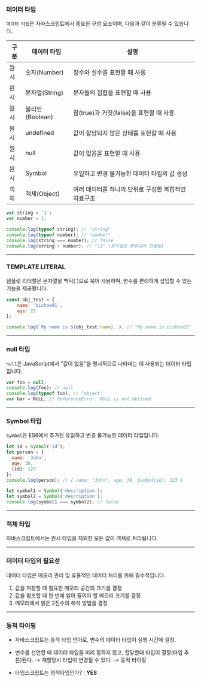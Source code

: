 ### 데이터 타입

`데이터 타입`은 자바스크립트에서 중요한 구성 요소이며, 다음과 같이 분류될 수 있습니다.

| **구분** | **데이터 타입** | **설명** |
|---------|----------------|----------|
| 원시      | 숫자(Number)   | 정수와 실수를 표현할 때 사용 |
| 원시      | 문자열(String) | 문자들의 집합을 표현할 때 사용 |
| 원시      | 불리언(Boolean) | 참(true)과 거짓(false)을 표현할 때 사용 |
| 원시      | undefined      | 값이 할당되지 않은 상태를 표현할 때 사용 |
| 원시      | null           | 값이 없음을 표현할 때 사용 |
| 원시      | Symbol         | 유일하고 변경 불가능한 데이터 타입의 값 생성 |
| 객체      | 객체(Object)   | 여러 데이터를 하나의 단위로 구성한 복합적인 자료구조 |




```js
var string = '1';
var number = 1;

console.log(typeof string); // "string"
console.log(typeof number); // "number"
console.log(string === number); // false
console.log(string + number); // "11" (문자열로 변환되어 연결됨)
```

-------


### TEMPLATE LITERAL

템플릿 리터럴은 문자열을 백틱(`)으로 묶어 사용하며, 변수를 편리하게 삽입할 수 있는 기능을 제공합니다.

```js
const obj_test = {
    name: 'bishoe01',
    age: 25
};

console.log(`My name is ${obj_test.name}.`); // "My name is bishoe01"
```

-------

### null 타입

`null`은 JavaScript에서 "값이 없음"을 명시적으로 나타내는 데 사용되는 데이터 타입입니다.

```js
var foo = null;
console.log(foo); // null
console.log(typeof foo); // "object"
var bar = NULL; // ReferenceError: NULL is not defined
```

-------

### Symbol 타입

`Symbol`은 ES6에서 추가된 유일하고 변경 불가능한 데이터 타입입니다.

```js
let id = Symbol('id');
let person = {
  name: 'John',
  age: 30,
  [id]: 123
};
console.log(person); // { name: "John", age: 30, Symbol(id): 123 }

let symbol1 = Symbol('description');
let symbol2 = Symbol('description');
console.log(symbol1 === symbol2); // false
```


-------

### 객체 타입

자바스크립트에서는 원시 타입을 제외한 모든 값이 객체로 처리됩니다.

-------

### 데이터 타입의 필요성

데이터 타입은 메모리 관리 및 효율적인 데이터 처리를 위해 필수적입니다.

1. 값을 저장할 때 필요한 메모리 공간의 크기를 결정
2. 값을 참조할 때 한 번에 읽어 들여야 할 메모리 크기를 결정
3. 메모리에서 읽은 2진수의 해석 방법을 결정

-------

### 동적 타이핑

- 자바스크립트는 동적 타입 언어로, 변수의 데이터 타입이 실행 시간에 결정.
- 변수를 선언할 때 데이터 타입을 미리 정하지 않고, 할당할때 타입이 결정(타입 추론)된다. -> 재할당시 타입이 변경될 수 있다. -> 동적 타이핑 

- 타입스크립트는 정적타입인가? : **YES**




